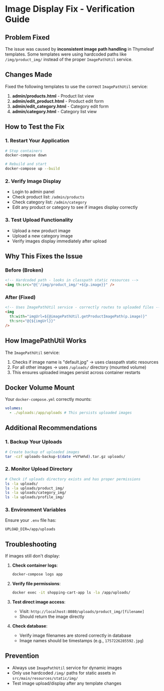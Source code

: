 # Image Display Fix - Verification Guide

## Problem Fixed

The issue was caused by **inconsistent image path handling** in Thymeleaf templates. Some templates were using hardcoded paths like `/img/product_img/` instead of the proper `ImagePathUtil` service.

## Changes Made

Fixed the following templates to use the correct `ImagePathUtil` service:

1. **admin/products.html** - Product list view
2. **admin/edit_product.html** - Product edit form
3. **admin/edit_category.html** - Category edit form
4. **admin/category.html** - Category list view

## How to Test the Fix

### 1. Restart Your Application

```bash
# Stop containers
docker-compose down

# Rebuild and start
docker-compose up --build
```

### 2. Verify Image Display

- Login to admin panel
- Check product list: `/admin/products`
- Check category list: `/admin/category`
- Edit any product or category to see if images display correctly

### 3. Test Upload Functionality

- Upload a new product image
- Upload a new category image
- Verify images display immediately after upload

## Why This Fixes the Issue

### Before (Broken)

```html
<!-- Hardcoded path - looks in classpath static resources -->
<img th:src="@{'/img/product_img/'+${p.image}}" />
```

### After (Fixed)

```html
<!-- Uses ImagePathUtil service - correctly routes to uploaded files -->
<img
  th:with="imgUrl=${@imagePathUtil.getProductImagePath(p.image)}"
  th:src="@{${imgUrl}}"
/>
```

## How ImagePathUtil Works

The `ImagePathUtil` service:

1. Checks if image name is "default.jpg" → uses classpath static resources
2. For all other images → uses `/uploads/` directory (mounted volume)
3. This ensures uploaded images persist across container restarts

## Docker Volume Mount

Your `docker-compose.yml` correctly mounts:

```yaml
volumes:
  - ./uploads:/app/uploads # This persists uploaded images
```

## Additional Recommendations

### 1. Backup Your Uploads

```bash
# Create backup of uploaded images
tar -czf uploads-backup-$(date +%Y%m%d).tar.gz uploads/
```

### 2. Monitor Upload Directory

```bash
# Check if uploads directory exists and has proper permissions
ls -la uploads/
ls -la uploads/product_img/
ls -la uploads/category_img/
ls -la uploads/profile_img/
```

### 3. Environment Variables

Ensure your `.env` file has:

```env
UPLOAD_DIR=/app/uploads
```

## Troubleshooting

If images still don't display:

1. **Check container logs**:

   ```bash
   docker-compose logs app
   ```

2. **Verify file permissions**:

   ```bash
   docker exec -it shopping-cart-app ls -la /app/uploads/
   ```

3. **Test direct image access**:

   - Visit: `http://localhost:8080/uploads/product_img/[filename]`
   - Should return the image directly

4. **Check database**:
   - Verify image filenames are stored correctly in database
   - Image names should be timestamps (e.g., `1757226285592.jpg`)

## Prevention

- Always use `ImagePathUtil` service for dynamic images
- Only use hardcoded `/img/` paths for static assets in `src/main/resources/static/img/`
- Test image upload/display after any template changes
